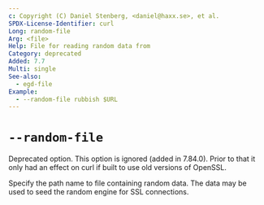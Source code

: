 ```yaml
---
c: Copyright (C) Daniel Stenberg, <daniel@haxx.se>, et al.
SPDX-License-Identifier: curl
Long: random-file
Arg: <file>
Help: File for reading random data from
Category: deprecated
Added: 7.7
Multi: single
See-also:
  - egd-file
Example:
  - --random-file rubbish $URL
---
```


# `--random-file`

Deprecated option. This option is ignored (added in 7.84.0). Prior to that it
only had an effect on curl if built to use old versions of OpenSSL.

Specify the path name to file containing random data. The data may be used to
seed the random engine for SSL connections.
